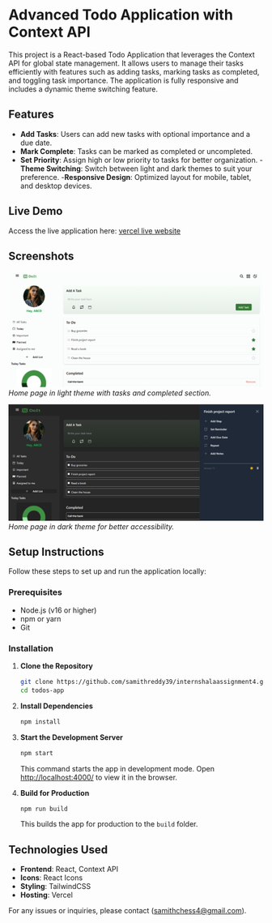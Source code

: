 # Advanced Todo Application with Context API

This project is a React-based Todo Application that leverages the Context API for global state management. It allows users to manage their tasks efficiently with features such as adding tasks, marking tasks as completed, and toggling task importance. The application is fully responsive and includes a dynamic theme switching feature.

## Features

- **Add Tasks**: Users can add new tasks with optional importance and a due date.
- **Mark Complete**: Tasks can be marked as completed or uncompleted.
- **Set Priority**: Assign high or low priority to tasks for better organization.
-**Theme Switching**: Switch between light and dark themes to suit your preference.
-**Responsive Design**: Optimized layout for mobile, tablet, and desktop devices.

## Live Demo

Access the live application here: [vercel live website](https://internshalaassignment4-kht4.vercel.app/)

## Screenshots

![lightpagewithsidebar.png](public/lightpagewithsidebar.png)
*Home page in light theme with tasks and completed section.*

![darkmodewithtaskbarandsidepanel](public/darkmodewithtaskbarandsidepanel.png)
*Home page in dark theme for better accessibility.*

## Setup Instructions

Follow these steps to set up and run the application locally:

### Prerequisites

- Node.js (v16 or higher)
- npm or yarn
- Git

### Installation

1. **Clone the Repository**
   ```bash
   git clone https://github.com/samithreddy39/internshalaassignment4.git
   cd todos-app
   ```

2. **Install Dependencies**
   ```bash
   npm install
   ```

3. **Start the Development Server**
   ```bash
   npm start
   ```
   This command starts the app in development mode. Open [http://localhost:4000/](http://localhost:4000/) to view it in the browser.

4. **Build for Production**
   ```bash
   npm run build
   ```
   This builds the app for production to the `build` folder.




## Technologies Used

- **Frontend**: React, Context API
- **Icons**: React Icons
- **Styling**: TailwindCSS
- **Hosting**: Vercel




For any issues or inquiries, please contact (samithchess4@gmail.com).

